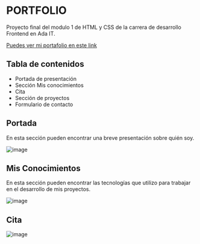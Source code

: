 <h1>PORTFOLIO</h1>

Proyecto final del modulo 1 de HTML y CSS de la carrera de desarrollo Frontend en Ada IT.

<a href="https://constanzat.github.io/PortafolioPersonal/" target="_blank" target="blank" />Puedes ver mi portafolio en este link</a>

<h2>Tabla de contenidos</h2>
<ul>
  <li>Portada de presentación</li>
  <li>Sección Mis conocimientos</li>
  <li>Cita</li>
  <li>Sección de proyectos</li>
  <li>Formulario de contacto</li>
</ul>

<h2>Portada</h2>

En esta sección pueden encontrar una breve presentación sobre quién soy.

![image](https://user-images.githubusercontent.com/72681000/135694018-8467c6e1-89ed-4267-b9ce-20473e69af94.png)


<h2>Mis Conocimientos</h2>

En esta sección pueden encontrar las tecnologías que utilizo para trabajar en el desarrollo de mis proyectos.

![image](https://user-images.githubusercontent.com/72681000/135694376-c05c8280-4ce1-45e5-bb39-4aae28b8dfce.png)


<h2>Cita</h2>

![image](https://user-images.githubusercontent.com/72681000/135694739-3a78fe66-f6cd-405d-9c37-c12df9e862d7.png)


